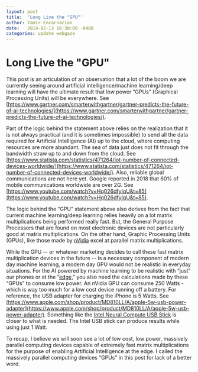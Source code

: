 ```yaml
---
layout: post
title:  'Long Live the "GPU"'
author: Yamir Encarnacion
date:   2019-02-13 16:30:00 -0400
categories: update webgaze
---
```

Long Live the "GPU"
===================

This post is an articulation of an observation that a lot of the boom 
we are currently seeing around artificial intelligence/machine learning/deep learning 
will have the ultimate result that low power “GPUs” (Graphical Processing Units) 
will be everywhere.  See 
[https://www.gartner.com/smarterwithgartner/gartner-predicts-the-future-of-ai-technologies/](https://www.gartner.com/smarterwithgartner/gartner-predicts-the-future-of-ai-technologies/). 

Part of the logic behind the statement above relies on the realization that it is not 
always practical (and it is sometimes impossible) to send all the data required for 
Artificial Intelligence (AI) up to the cloud, where computing resources are more abundant. The 
sea of data just does not fit through the bandwidth straw up to and down from the cloud. See 
[https://www.statista.com/statistics/471264/iot-number-of-connected-devices-worldwide/](https://www.statista.com/statistics/471264/iot-number-of-connected-devices-worldwide/). Also, 
reliable global communications are not here yet.  Google reported in 2018 that 60% of 
mobile communications worldwide are over 2G.  See [https://www.youtube.com/watch?v=Hq026dfyIqU&t=85](https://www.youtube.com/watch?v=Hq026dfyIqU&t=85).

The logic behind the “GPU” statement above also derives from the fact that current 
machine learning/deep learning relies heavily on a lot matrix multiplications being 
performed really fast. But, the General Purpose Processors that are found on most 
electronic devices are not particularly good at matrix multiplications.  On the 
other hand, Graphic Processing Units (GPUs), like those made by 
[nVidia](https://www.nvidia.com/) excel at parallel matrix multiplications.  

While the GPU -- or whatever marketing decides to call these fast matrix multiplication 
devices in the future -- is a necessary component of modern day machine learning, a 
modern day GPU would not be realistic in everyday situations.  For the AI powered by 
machine learning to be realistic with “just” our phones or at the 
“[edge,](https://en.wikipedia.org/wiki/Edge_computing)" you also need the calculations 
made by these “GPUs” to consume low power.  An nVidia GPU can consume 250 Watts - which 
is way too much for a low cost device running off a battery.  For reference, the USB 
adapter for charging the iPhone is 5 Watts.  See [https://www.apple.com/shop/product/MD810LL/A/apple-5w-usb-power-adapter](https://www.apple.com/shop/product/MD810LL/A/apple-5w-usb-power-adapter). Something 
like the [Intel Neural Compute USB Stick](https://software.intel.com/en-us/movidius-ncs) is closer to what is needed.  The Intel USB stick can produce results while using just 1 Watt.

To recap, I believe we will soon see a lot of low cost, low power, massively parallel 
computing devices capable of extremely fast matrix multiplications for the purpose of 
enabling Artificial Intelligence at the edge.  I called the massively parallel 
computing devices “GPUs” in this post for lack of a better word.
